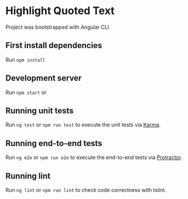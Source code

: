 # Highlight Quoted Text

Project was bootstrapped with Angular CLI

## First install dependencies

Run `npm install`

## Development server

Run `npm start` or

## Running unit tests

Run `ng test` or `npm run test` to execute the unit tests via [Karma](https://karma-runner.github.io).

## Running end-to-end tests

Run `ng e2e` or `npm run e2e` to execute the end-to-end tests via [Protractor](http://www.protractortest.org/).


## Running lint

Run `ng lint` or `npm run lint` to check code correctness with tslint.
